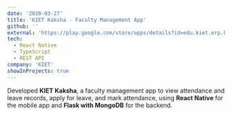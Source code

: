 ```yaml
---
date: '2020-03-27'
title: 'KIET Kaksha - Faculty Management App'
github: ''
external: 'https://play.google.com/store/apps/details?id=edu.kiet.erp.kaksha&hl=en_IN'
tech:
  - React Native
  - TypeScript
  - REST API
company: 'KIET'
showInProjects: true
---
```

Developed **KIET Kaksha**, a faculty management app to view attendance and leave records, apply for leave, and mark attendance, using **React Native** for the mobile app and **Flask with MongoDB** for the backend.

